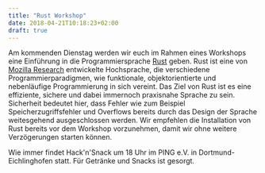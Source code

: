 ```yaml
---
title: "Rust Workshop"
date: 2018-04-21T10:18:23+02:00
draft: true
---
```


Am kommenden Dienstag werden wir euch im Rahmen eines Workshops eine Einführung
in die Programmiersprache [Rust](https://www.rust-lang.org/en-US/) geben.
Rust ist eine von [Mozilla Research](https://research.mozilla.org/) entwickelte Hochsprache, die verschiedene Programmierparadigmen, wie
funktionale, objektorientierte und nebenläufige Programmierung in sich vereint.
Das Ziel von Rust ist es eine effiziente, sichere und dabei immernoch praxisnahe
Sprache zu sein. Sicherheit bedeutet hier, dass Fehler wie zum Beispiel Speicherzugriffsfehler und Overflows bereits durch das Design der Sprache
weitesgehend ausgeschlossen werden. Wir empfehlen die Installation von Rust bereits
vor dem Workshop vorzunehmen, damit wir ohne weitere Verzögerungen starten können.

Wie immer findet Hack'n'Snack um 18 Uhr im PING e.V. in Dortmund-Eichlinghofen statt.
Für Getränke und Snacks ist gesorgt.
